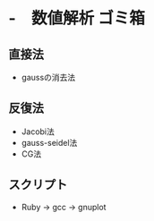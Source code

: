 # -　数値解析 ゴミ箱

## 直接法
  + gaussの消去法

## 反復法
  + Jacobi法
  + gauss-seidel法
  + CG法

## スクリプト
  + Ruby -> gcc -> gnuplot
